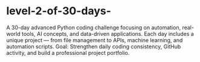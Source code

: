 # level-2-of-30-days-
A 30-day advanced Python coding challenge focusing on automation, real-world tools, AI concepts, and data-driven applications.  Each day includes a unique project — from file management to APIs, machine learning, and automation scripts.   Goal: Strengthen daily coding consistency, GitHub activity, and build a professional project portfolio.
